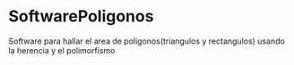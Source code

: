 # SoftwarePoligonos
 Software para hallar el area de poligonos(triangulos y rectangulos) usando la herencia y el polimorfismo
